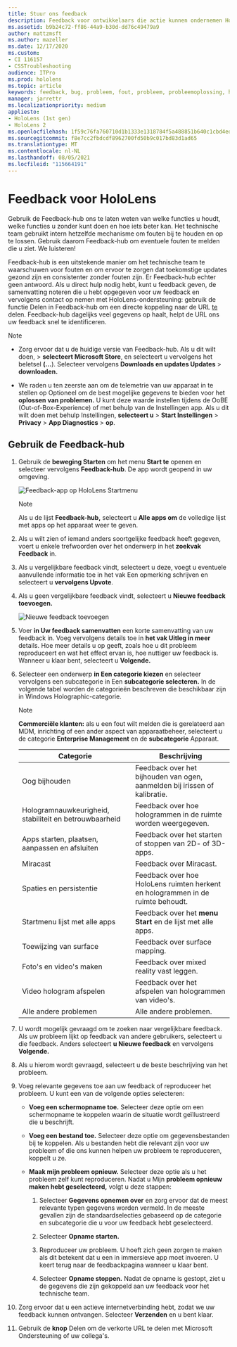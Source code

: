 ```yaml
---
title: Stuur ons feedback
description: Feedback voor ontwikkelaars die actie kunnen ondernemen HoloLens en Windows Mixed Reality maken met behulp van de Feedback-hub.
ms.assetid: b9b24c72-ff86-44a9-b30d-dd76c49479a9
author: mattzmsft
ms.author: mazeller
ms.date: 12/17/2020
ms.custom:
- CI 116157
- CSSTroubleshooting
audience: ITPro
ms.prod: hololens
ms.topic: article
keywords: feedback, bug, probleem, fout, probleem, probleemoplossing, hulp
manager: jarrettr
ms.localizationpriority: medium
appliesto:
- HoloLens (1st gen)
- HoloLens 2
ms.openlocfilehash: 1f59c76fa760710d1b1333e1318784f5a488851b640c1cbd4ed6f673ae60029a
ms.sourcegitcommit: f8e7cc2fbdcdf8962700fd50b9c017bd83d1ad65
ms.translationtype: MT
ms.contentlocale: nl-NL
ms.lasthandoff: 08/05/2021
ms.locfileid: "115664191"
---
```

# <a name="feedback-for-hololens"></a>Feedback voor HoloLens

Gebruik de Feedback-hub ons te laten weten van welke functies u houdt, welke functies u zonder kunt doen en hoe iets beter kan. Het technische team gebruikt intern hetzelfde mechanisme om fouten bij te houden en op te lossen. Gebruik daarom Feedback-hub om eventuele fouten te melden die u ziet. We luisteren!

Feedback-hub is een uitstekende manier om het technische team te waarschuwen voor fouten en om ervoor te zorgen dat toekomstige updates gezond zijn en consistenter zonder fouten zijn. Er Feedback-hub echter geen antwoord. Als u direct hulp nodig hebt, kunt u feedback geven, de samenvatting noteren die u hebt  opgegeven voor uw feedback en vervolgens contact op nemen met HoloLens-ondersteuning: gebruik de functie Delen in Feedback-hub om een directe koppeling naar de URL [te](https://support.microsoft.com/supportforbusiness/productselection?sapid=e9391227-fa6d-927b-0fff-f96288631b8f) delen. Feedback-hub dagelijks veel gegevens op haalt, helpt de URL ons uw feedback snel te identificeren.

> [!NOTE]  
>  
> - Zorg ervoor dat u de huidige versie van Feedback-hub. Als u dit wilt doen,  >  **selecteert Microsoft Store**, en selecteert u vervolgens het beletsel **(...**). Selecteer vervolgens **Downloads en updates Updates**  >  **downloaden.**  
>  
> - We raden u ten zeerste aan om de telemetrie van uw apparaat in te stellen op Optioneel om de best mogelijke gegevens te bieden voor het **oplossen van problemen.** U kunt deze waarde instellen tijdens de OoBE (Out-of-Box-Experience) of met behulp van de Instellingen app. Als u dit wilt doen met behulp Instellingen, **selecteert u**  >  **Start Instellingen**  >  **Privacy**  >  **App Diagnostics**  >  **op**.

## <a name="use-the-feedback-hub"></a>Gebruik de Feedback-hub

1. Gebruik de **beweging Starten** om het menu **Start te** openen en selecteer vervolgens **Feedback-hub**. De app wordt geopend in uw omgeving.

   ![Feedback-app op HoloLens Startmenu](./images/hololens2-feedbackhub-tile.png)
   > [!NOTE]  
   > Als u de lijst **Feedback-hub,** selecteert u **Alle apps om** de volledige lijst met apps op het apparaat weer te geven.

1. Als u wilt zien of iemand anders soortgelijke feedback heeft gegeven, voert u enkele trefwoorden over het onderwerp in het **zoekvak Feedback** in.
1. Als u vergelijkbare feedback vindt, selecteert u deze,  voegt u eventuele aanvullende informatie toe in het vak Een opmerking schrijven en selecteert u **vervolgens Upvote**.
1. Als u geen vergelijkbare feedback vindt, selecteert u **Nieuwe feedback toevoegen.**

   ![Nieuwe feedback toevoegen](./images/hololens-feedback-1.png)

1. Voer **in Uw feedback samenvatten** een korte samenvatting van uw feedback in. Voeg vervolgens details toe in **het vak Uitleg in meer** details. Hoe meer details u op geeft, zoals hoe u dit probleem reproduceert en wat het effect ervan is, hoe nuttiger uw feedback is. Wanneer u klaar bent, selecteert u **Volgende.**

1. Selecteer een onderwerp **in Een categorie kiezen** en selecteer vervolgens een subcategorie in Een **subcategorie selecteren.** In de volgende tabel worden de categorieën beschreven die beschikbaar zijn in Windows Holographic-categorie.

   > [!NOTE]  
   > **Commerciële klanten:** als u een fout wilt melden die is gerelateerd aan MDM, inrichting of een ander aspect van apparaatbeheer, selecteert u de categorie **Enterprise Management** en de **subcategorie** Apparaat.

   |Categorie |Beschrijving |
   | --- | --- |
   |Oog bijhouden |Feedback over het bijhouden van ogen, aanmelden bij irissen of kalibratie. |
   |Hologramnauwkeurigheid, stabiliteit en betrouwbaarheid |Feedback over hoe hologrammen in de ruimte worden weergegeven. |
   |Apps starten, plaatsen, aanpassen en afsluiten |Feedback over het starten of stoppen van 2D- of 3D-apps. |
   |Miracast |Feedback over Miracast. |
   |Spaties en persistentie |Feedback over hoe HoloLens ruimten herkent en hologrammen in de ruimte behoudt. |
   |Startmenu lijst met alle apps |Feedback over het **menu Start** en de lijst met alle apps. |
   |Toewijzing van surface |Feedback over surface mapping. |
   |Foto's en video's maken |Feedback over mixed reality vast leggen. |
   |Video hologram afspelen |Feedback over het afspelen van hologrammen van video's. |
   |Alle andere problemen |Alle andere problemen. |

1. U wordt mogelijk gevraagd om te zoeken naar vergelijkbare feedback. Als uw probleem lijkt op feedback van andere gebruikers, selecteert u die feedback. Anders selecteert **u Nieuwe feedback** en vervolgens **Volgende.**

1. Als u hierom wordt gevraagd, selecteert u de beste beschrijving van het probleem.

1. Voeg relevante gegevens toe aan uw feedback of reproduceer het probleem. U kunt een van de volgende opties selecteren:

   - **Voeg een schermopname toe.** Selecteer deze optie om een schermopname te koppelen waarin de situatie wordt geïllustreerd die u beschrijft.
   - **Voeg een bestand toe.** Selecteer deze optie om gegevensbestanden bij te koppelen. Als u bestanden hebt die relevant zijn voor uw probleem of die ons kunnen helpen uw probleem te reproduceren, koppelt u ze.
   - **Maak mijn probleem opnieuw.** Selecteer deze optie als u het probleem zelf kunt reproduceren. Nadat u Mijn **probleem opnieuw maken hebt geselecteerd,** volgt u deze stappen:  

     1. Selecteer **Gegevens opnemen over** en zorg ervoor dat de meest relevante typen gegevens worden vermeld. In de meeste gevallen zijn de standaardselecties gebaseerd op de categorie en subcategorie die u voor uw feedback hebt geselecteerd.  
     1. Selecteer **Opname starten.**

     1. Reproduceer uw probleem. U hoeft zich geen zorgen te maken als dit betekent dat u een in immersieve app moet invoeren. U keert terug naar de feedbackpagina wanneer u klaar bent.
     1. Selecteer **Opname stoppen.** Nadat de opname is gestopt, ziet u de gegevens die zijn gekoppeld aan uw feedback voor het technische team.

1. Zorg ervoor dat u een actieve internetverbinding hebt, zodat we uw feedback kunnen ontvangen. Selecteer **Verzenden** en u bent klaar.

1. Gebruik de **knop** Delen om de verkorte URL te delen met Microsoft Ondersteuning of uw collega's.
